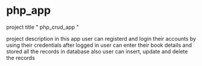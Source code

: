 # php_app
project title " php_crud_app "

project description
in this app user can registerd and login their accounts by using their credentials after logged in user can enter their book
details and stored all the records in database also user can insert, update and delete the records



